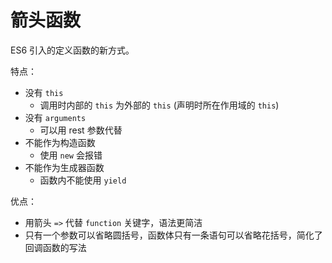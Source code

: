 # 箭头函数

ES6 引入的定义函数的新方式。

特点：

- 没有 `this`
  - 调用时内部的 `this` 为外部的 `this` (声明时所在作用域的 `this`)
- 没有 `arguments`
  - 可以用 rest 参数代替
- 不能作为构造函数
  - 使用 `new` 会报错
- 不能作为生成器函数
  - 函数内不能使用 `yield`

优点：

- 用箭头 `=>` 代替 `function` 关键字，语法更简洁
- 只有一个参数可以省略圆括号，函数体只有一条语句可以省略花括号，简化了回调函数的写法
